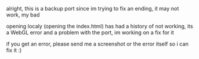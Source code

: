 alright, this is a backup port since im trying to fix an ending, it may not work, my bad


opening localy (opening the index.html) has had a history of not working, its a WebGL error and a problem with the port, im working on a fix for it


if you get an error, please send me a screenshot or the error itself so i can fix it :) 
